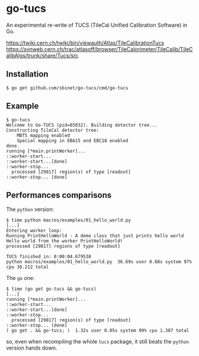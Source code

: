 go-tucs
=======

An experimental re-write of TUCS (TileCal Unified Calibration Software) in Go.

https://twiki.cern.ch/twiki/bin/viewauth/Atlas/TileCalibrationTucs
https://svnweb.cern.ch/trac/atlasoff/browser/TileCalorimeter/TileCalib/TileCalibAlgs/trunk/share/Tucs/src

Installation
------------

    $ go get github.com/sbinet/go-tucs/cmd/go-tucs


Example
-------

```
$ go-tucs
Welcome to Go-TUCS (pid=85032). Building detector tree...
Constructing TileCal detector tree:
    MBTS mapping enabled
    Special mapping in EBA15 and EBC18 enabled
done.
running [*main.printWorker]...
::worker-start...
::worker-start...[done]
::worker-stop...
  processed [29817] region(s) of type [readout]
::worker-stop... [done]
```


Performances comparisons
------------------------

The `python` version:

```
$ time python macros/examples/01_hello_world.py
[...]
Entering worker loop:
Running PrintHelloWorld - A demo class that just prints hello world
Hello world from the worker PrintHelloWorld!
processed [29817] regions of type [readout]

TUCS finished in: 0:00:04.679538
python macros/examples/01_hello_world.py  36.69s user 0.68s system 97% cpu 38.212 total
```


The `go` one:

```
$ time (go get go-tucs && go-tucs)
[...]
running [*main.printWorker]...
::worker-start...
::worker-start...[done]
::worker-stop...
  processed [29817] region(s) of type [readout]
::worker-stop... [done]
( go get . && go-tucs; )  1.32s user 0.05s system 99% cpu 1.387 total
```

so, even when recompiling the whole `tucs` package, it still beats the `python` version hands down.


